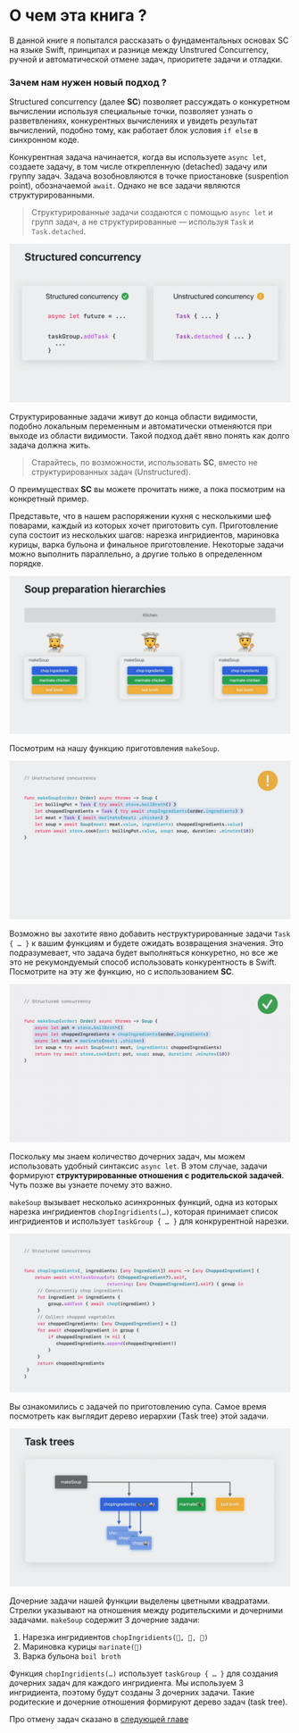 # О чем эта книга ?

В данной книге я попытался рассказать о фундаментальных основах SC на языке Swift, принципах и разнице между Unstrured Concurrency, ручной и автоматической отмене задач, приоритете задачи и отладки.

### Зачем нам нужен новый подход ?

Structured concurrency (далее **SC**) позволяет рассуждать о конкуретном вычислении используя специальные точки, позволяет узнать о разветвлениях, конкурентных вычислениях и увидеть результат вычислений, подобно тому, как работает блок условия `if else` в синхронном коде.

Конкурентная задача начинается, когда вы используете `async let`, создаете задачу, в том числе открепленную (detached) задачу или группу задач.
Задача возобновляются в точке приостановке (suspention point), обозначаемой `await`.
Однако не все задачи являются структурированными.

> Структурированные задачи создаются с помощью `async let` и групп задач, а не структурированные — используя `Task` и `Task.detached`.

![Structured VS Unstructured][StructVSunsctruct]

Структурированные задачи живут до конца области видимости, подобно локальным переменным и автоматически отменяются при выходе из области видимости. Такой подход даёт явно понять как долго задача должна жить.

> Старайтесь, по возможности, использовать **SC**, вместо не структурированных задач (Unstructured).

О преимуществах **SC** вы можете прочитать ниже, а пока посмотрим на конкретный пример.

Представьте, что в нашем распоряжении кухня с несколькими шеф поварами, каждый из которых хочет приготовить суп.
Приготовление супа состоит из нескольких шагов: нарезка ингридиентов, мариновка курицы, варка бульона и финальное приготовление.
Некоторые задачи можно выполнить параллельно, а другие только в определенном порядке.

![Soup][prepare_soup]

Посмотрим на нашу функцию приготовления `makeSoup`.

![Make Soup UC][task_inside_func]

Возможно вы захотите явно добавить неструктурированные задачи `Task { … }` к вашим функциям и будете ожидать возвращения значения.
Это подразумевает, что задача будет выполняться конкуретно, но все же это не рекумондуемый способ использовать конкурентность в Swift.
Посмотрите на эту же функцию, но с использованием **SC**.

![Make Soup SC][soup_with_sc]

Поскольку мы знаем количество дочерних задач, мы можем использовать удобный синтаксис `async let`.
В этом случае, задачи формируют __структурированные отношения с родительской задачей__. Чуть позже вы узнаете почему это важно.

`makeSoup` вызывает несколько асинхронных функций, одна из которых нарезка ингридиентов `chopIngridients(…)`, которая принимает список ингридиентов и использует `taskGroup { … }` для конкрурентной нарезки.

![Chop][chop_ingridients]

Вы ознакомились с задачей по приготовлению супа. Самое время посмотреть как выглядит дерево иерархии (Task tree) этой задачи.

![Task tree][task_tree]

Дочерние задачи нашей функции выделены цветными квадратами. Стрелки указывают на отношения между родительскими и дочерними задачами.
`makeSoup` содержит 3 дочерние задачи:

1. Нарезка ингридиентов `chopIngridients(🍍, 🥕, 🧅)`
2. Мариновка курицы `marinate(🍗)`
3. Варка бульона `boil broth`

Функция `chopIngridients(…)` использует `taskGroup { … }` для создания дочерних задач для каждого ингридиента. Мы используем 3 ингридиента, поэтому будут созданы 3 дочерних задачи. Такие родитеские и дочерние отношения формируют дерево задач (task tree).

<!-- В качестве еще одного примера, рассмотрим загрузку картинок. -->

Про отмену задач сказано в [следующей главе](./task_cancellation.md)

[StructVSunsctruct]: ../resources/sc_vs_uc.png
[prepare_soup]: ../resources/prepare_soup.png
[task_inside_func]: ../resources/task_inside_func.png
[soup_with_sc]: ../resources/soup_with_sc.png
[chop_ingridients]: ../resources/chopIngridients.png
[task_tree]: ../resources/task_tree.png
